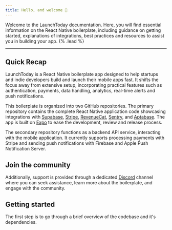 ```yaml
---
title: Hello, and welcome 👋
---
```


Welcome to the LaunchToday documentation. Here, you will find essential information on the React Native boilerplate, including guidance on getting started, explanations of integrations, best practices and resources to assist you in building your app. {% .lead %}

---

## Quick Recap

LaunchToday is a React Native boilerplate app designed to help startups and indie developers build and launch their mobile apps fast. It shifts the focus away from extensive setup, incorporating practical features such as authentication, payments, data handling, analytics, real-time alerts and push notifications.

This boilerplate is organized into two GitHub repositories. The primary repository contains the complete React Native application code showcasing integrations with [Supabase](https://supabase.com/), [Stripe](https://stripe.com/), [RevenueCat](https://www.revenuecat.com/), [Sentry](https://sentry.io/), and [Aptabase](https://aptabase.com/). The app is built on [Expo](https://expo.dev/) to ease the development, review and release process.

The secondary repository functions as a backend API service, interacting with the mobile application. It currently supports
processing payments with Stripe and sending push notifications with Firebase and Apple Push Notification Server.

<!-- {% callout type="warning" title="Oh no! Something bad happened!" %}
This is what a disclaimer message looks like. You might want to include inline `code` in it. Or maybe you’ll want to include a [link](/) in it. I don’t think we should get too carried away with other scenarios like lists or tables — that would be silly.
{% /callout %} -->

## Join the community

Additionally, support is provided through a dedicated [Discord](https://discord.gg/beEm3hcc) channel where you can seek assistance, learn more about the boilerplate, and engage with the community.

## Getting started

The first step is to go through a brief overview of the codebase and it's dependencies.

<!-- ```js
// cache-advance.config.js
export default {
  strategy: 'predictive',
  engine: {
    cpus: 12,
    backups: ['./storage/cache.wtf'],
  },
}
``` -->

<!-- {% callout title="You should know!" %}
This is what a disclaimer message looks like. You might want to include inline `code` in it. Or maybe you’ll want to include a [link](/) in it. I don’t think we should get too carried away with other scenarios like lists or tables — that would be silly.
{% /callout %} -->
